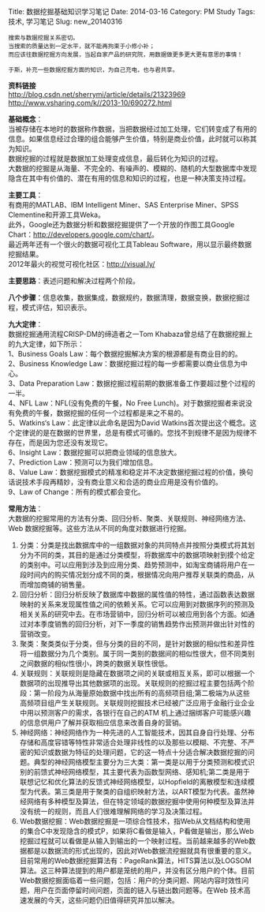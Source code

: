 Title: 数据挖掘基础知识学习笔记
Date: 2014-03-16
Category: PM Study
Tags: 技术, 学习笔记
Slug: new_20140316

	搜索与数据挖掘关系密切。
	当搜索的质量达到一定水平，就不能再拘束于小修小补；
	而应该往数据挖掘方向发展，当起自家产品的研究院，用数据做更多更大更有意思的事情！
	
	于斯，补充一些数据挖掘方面的知识，为自己充电，也与君共享。

**资料链接**  
<http://blog.csdn.net/sherrymi/article/details/21323969>  
<http://www.vsharing.com/k//2013-10/690272.html>


**基础概念**：  
当被存储在本地时的数据称作数据，当把数据经过加工处理，它们转变成了有用的信息。如果信息经过合理的组合能够产生价值，特别是商业价值，此时就可以称其为知识。  
数据挖掘的过程就是数据加工处理变成信息，最后转化为知识的过程。  
大数据的挖掘是从海量、不完全的、有噪声的、模糊的、随机的大型数据库中发现隐含在其中有价值的、潜在有用的信息和知识的过程，也是一种决策支持过程。  

**主要工具**：  
有商用的MATLAB、IBM Intelligent Miner、SAS Enterprise Miner、SPSS Clementine和开源工具Weka。  
此外，Google还为数据分析和数据挖掘提供了一个开放的作图工具Google Chart：<http://developers.google.com/chart/>。  
最近两年还有一个很火的数据可视化工具Tableau Software，用以显示最终数据挖掘结果。  
2012年最火的视觉可视化社区：<http://visual.ly/>  

**主要思路**：表述问题和解决过程两个阶段。

**八个步骤**：信息收集，数据集成，数据规约，数据清理，数据变换，数据挖掘过程，模式评估，知识表示。

**九大定律**：  
数据挖掘通用流程CRISP-DM的缔造者之一Tom Khabaza曾总结了在数据挖掘上的九大定律，如下所示：  
1、Business Goals Law：每个数据挖掘解决方案的根源都是有商业目的的。  
2、Business Knowledge Law：数据挖掘过程的每一步都需要以商业信息为中心。  
3、Data Preparation Law：数据挖掘过程前期的数据准备工作要超过整个过程的一半。  
4、NFL Law：NFL(没有免费的午餐，No Free Lunch)。对于数据挖掘者来说没有免费的午餐，数据挖掘的任何一个过程都是来之不易的。  
5、Watkins‘s Law：此定律以此命名是因为David Watkins首次提出这个概念。这个定律说的是在数据的世界里，总是有模式可循的。您找不到规律不是因为规律不存在，而是因为您还没有发现它。  
6、Insight Law：数据挖掘可以把商业领域的信息放大。  
7、Prediction Law：预测可以为我们增加信息。  
8、Value Law：数据挖掘模式的精准和稳定并不决定数据挖掘过程的价值，换句话说技术手段再精妙，没有商业意义和合适的商业应用是没有价值的。  
9、Law of Change：所有的模式都会变化。  

**常用方法**：  
大数据的挖掘常用的方法有分类、回归分析、聚类、关联规则、神经网络方法、Web 数据挖掘等。这些方法从不同的角度对数据进行挖掘。  

1. 分类：分类是找出数据库中的一组数据对象的共同特点并按照分类模式将其划分为不同的类，其目的是通过分类模型，将数据库中的数据项映射到摸个给定的类别中。可以应用到涉及到应用分类、趋势预测中，如淘宝商铺将用户在一段时间内的购买情况划分成不同的类，根据情况向用户推荐关联类的商品，从而增加商铺的销售量。
2. 回归分析：回归分析反映了数据库中数据的属性值的特性，通过函数表达数据映射的关系来发现属性值之间的依赖关系。它可以应用到对数据序列的预测及相关关系的研究中去。在市场营销中，回归分析可以被应用到各个方面。如通过对本季度销售的回归分析，对下一季度的销售趋势作出预测并做出针对性的营销改变。
3. 聚类：聚类类似于分类，但与分类的目的不同，是针对数据的相似性和差异性将一组数据分为几个类别。属于同一类别的数据间的相似性很大，但不同类别之间数据的相似性很小，跨类的数据关联性很低。
4. 关联规则：关联规则是隐藏在数据项之间的关联或相互关系，即可以根据一个数据项的出现推导出其他数据项的出现。关联规则的挖掘过程主要包括两个阶段：第一阶段为从海量原始数据中找出所有的高频项目组;第二极端为从这些高频项目组产生关联规则。关联规则挖掘技术已经被广泛应用于金融行业企业中用以预测客户的需求，各银行在自己的ATM 机上通过捆绑客户可能感兴趣的信息供用户了解并获取相应信息来改善自身的营销。
5. 神经网络：神经网络作为一种先进的人工智能技术，因其自身自行处理、分布存储和高度容错等特性非常适合处理非线性的以及那些以模糊、不完整、不严密的知识或数据为特征的处理问题，它的这一特点十分适合解决数据挖掘的问题。典型的神经网络模型主要分为三大类：第一类是以用于分类预测和模式识别的前馈式神经网络模型，其主要代表为函数型网络、感知机;第二类是用于联想记忆和优化算法的反馈式神经网络模型，以Hopfield的离散模型和连续模型为代表。第三类是用于聚类的自组织映射方法，以ART模型为代表。虽然神经网络有多种模型及算法，但在特定领域的数据挖掘中使用何种模型及算法并没有统一的规则，而且人们很难理解网络的学习及决策过程。
6. Web数据挖掘：Web数据挖掘是一项综合性技术，指Web从文档结构和使用的集合C中发现隐含的模式P，如果将C看做是输入，P看做是输出，那么Web挖掘过程就可以看做是从输入到输出的一个映射过程。当前越来越多的Web数据都是以数据流的形式出现的，因此对Web数据流挖掘就具有很重要的意义。目前常用的Web数据挖掘算法有：PageRank算法，HITS算法以及LOGSOM 算法。这三种算法提到的用户都是笼统的用户，并没有区分用户的个体。目前Web数据挖掘面临着一些问题，包括：用户的分类问题、网站内容时效性问题，用户在页面停留时间问题，页面的链入与链出数问题等。在Web 技术高速发展的今天，这些问题仍旧值得研究并加以解决。
